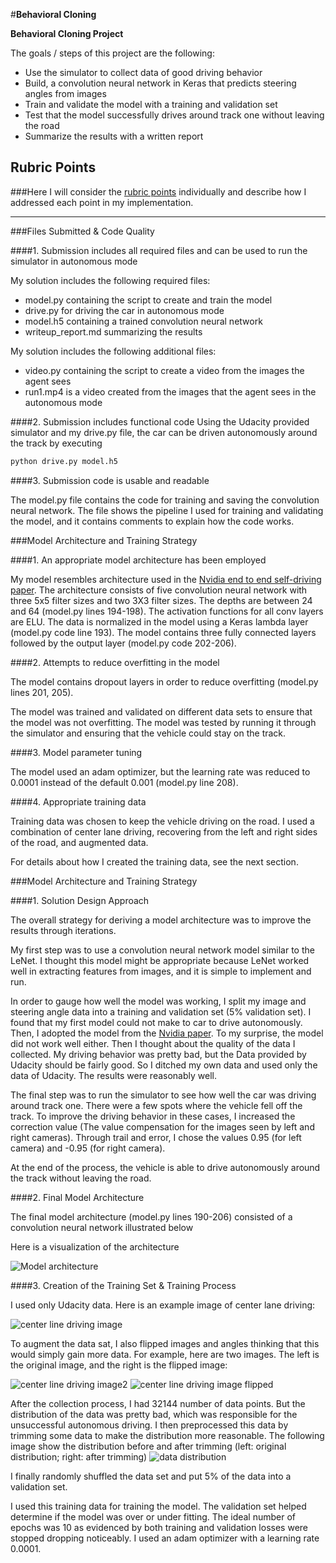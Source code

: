 #**Behavioral Cloning** 


**Behavioral Cloning Project**

The goals / steps of this project are the following:
* Use the simulator to collect data of good driving behavior
* Build, a convolution neural network in Keras that predicts steering angles from images
* Train and validate the model with a training and validation set
* Test that the model successfully drives around track one without leaving the road
* Summarize the results with a written report


[//]: # (Image References)

[image1]: ./images/Nvidia-cnn-architecture.png "Model Visualization"
[image2]: ./images/center-line-driving.jpg "center line driving image"
[image3]: ./images/center-line-driving2.jpg "center line driving image2"
[image4]: ./images/center-line-driving2-flip.png "center line driving image flipped"
[image5]: ./images/data-distribution.png "data distribution"


## Rubric Points
###Here I will consider the [rubric points](https://review.udacity.com/#!/rubrics/432/view) individually and describe how I addressed each point in my implementation.  

---
###Files Submitted & Code Quality

####1. Submission includes all required files and can be used to run the simulator in autonomous mode

My solution includes the following required files:
* model.py containing the script to create and train the model
* drive.py for driving the car in autonomous mode
* model.h5 containing a trained convolution neural network 
* writeup_report.md summarizing the results

My solution includes the following additional files:
* video.py containing the script to create a video from the images the agent sees
* run1.mp4 is a video created from the images that the agent sees in the autonomous mode 

####2. Submission includes functional code
Using the Udacity provided simulator and my drive.py file, the car can be driven autonomously around the track by executing 
```sh
python drive.py model.h5
```

####3. Submission code is usable and readable

The model.py file contains the code for training and saving the convolution neural network. The file shows the pipeline I used for training and validating the model, and it contains comments to explain how the code works.

###Model Architecture and Training Strategy

####1. An appropriate model architecture has been employed

My model resembles architecture used in the [Nvidia end to end self-driving paper](https://devblogs.nvidia.com/parallelforall/deep-learning-self-driving-cars/).
The architecture consists of five convolution neural network with three 5x5 filter sizes and two 3X3 filter sizes. The depths are between 24 and 64 (model.py lines 194-198). 
The activation functions for all conv layers are ELU. The data is normalized in the model using a Keras lambda layer (model.py code line 193). The model contains three fully
connected layers followed by the output layer (model.py code 202-206).  

####2. Attempts to reduce overfitting in the model

The model contains dropout layers in order to reduce overfitting (model.py lines 201, 205). 

The model was trained and validated on different data sets to ensure that the model was not overfitting. The model was tested by running it through the simulator and ensuring that the vehicle could stay on the track.

####3. Model parameter tuning

The model used an adam optimizer, but the learning rate was reduced to 0.0001 instead of the default 0.001 (model.py line 208).

####4. Appropriate training data

Training data was chosen to keep the vehicle driving on the road. I used a combination of center lane driving, recovering from the left and right sides of the road, and augmented data. 

For details about how I created the training data, see the next section. 

###Model Architecture and Training Strategy

####1. Solution Design Approach

The overall strategy for deriving a model architecture was to improve the results through iterations. 

My first step was to use a convolution neural network model similar to the LeNet. I thought this model might be appropriate because LeNet worked well in extracting features from images, and it is simple to implement and run.

In order to gauge how well the model was working, I split my image and steering angle data into a training and validation set (5% validation set). I found that my first model could not make to car to drive autonomously. 
Then, I adopted the model from the [Nvidia paper](https://devblogs.nvidia.com/parallelforall/deep-learning-self-driving-cars/). To my surprise, the model did not work well either. Then I thought about the quality of the data I collected.
My driving behavior was pretty bad, but the Data provided by Udacity should be fairly good. So I ditched my own data and used only the data of Udacity. The results were reasonably well.

The final step was to run the simulator to see how well the car was driving around track one. There were a few spots where the vehicle fell off the track. To improve the driving behavior in these cases, I increased the correction value (The value 
compensation for the images seen by left and right cameras). Through trail and error, I chose the values 0.95 (for left camera) and -0.95 (for right camera).

At the end of the process, the vehicle is able to drive autonomously around the track without leaving the road.

####2. Final Model Architecture

The final model architecture (model.py lines 190-206) consisted of a convolution neural network illustrated below 

Here is a visualization of the architecture 

![Model architecture][image1]

####3. Creation of the Training Set & Training Process

I used only Udacity data. Here is an example image of center lane driving:

![center line driving image][image2]


To augment the data sat, I also flipped images and angles thinking that this would simply gain more data. For example, here are two images. The left is the original image, and the right is the flipped image:

![center line driving image2][image3]
![center line driving image flipped][image4]


After the collection process, I had 32144 number of data points. But the distribution of the data was pretty bad, which was responsible for the unsuccessful autonomous driving. 
I then preprocessed this data by trimming some data to make the distribution more reasonable. The following image show the distribution before and after trimming (left: original distribution; right: after trimming)
![data distribution][image5]

I finally randomly shuffled the data set and put 5% of the data into a validation set. 

I used this training data for training the model. The validation set helped determine if the model was over or under fitting. The ideal number of epochs was 10 as evidenced by both training and validation losses were stopped dropping noticeably.
I used an adam optimizer with a learning rate 0.0001.
